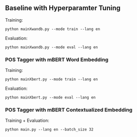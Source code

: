 ## Baseline with Hyperparamter Tuning 

Training:

``python mainXwandb.py --mode train --lang en``

Evaluation:

``python mainXwandb.py --mode eval --lang en``


### POS Tagger with mBERT Word Embedding

Training:

``python mainXbert.py --mode train --lang en``

Evaluation:

``python mainXbert.py --mode eval --lang en``


### POS Tagger with mBERT Contextualized Embedding


Training + Evaluation:

``python main.py --lang en --batch_size 32``
